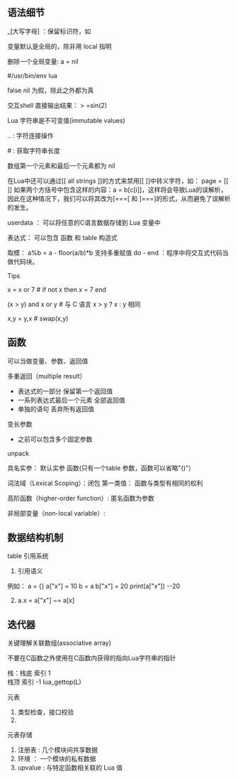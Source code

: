 
语法细节
-----------------------------------
_[大写字母] ：保留标识符，如

变量默认是全局的，除非用 local 指明

删除一个全局变量: a = nil

#/usr/bin/env lua 

false nil 为假，除此之外都为真

交互shell 直接输出结果： > =sin(2)

Lua 字符串是不可变值(immutable values)

.. : 字符连接操作

\# : 获取字符串长度

数组第一个元素和最后一个元素都为 nil

在Lua中还可以通过[[ all strings ]]的方式来禁用[[ ]]中转义字符，如：
    page = [[ <html> <head> <title> An Html Page </title> </head> ]]
    如果两个方括号中包含这样的内容：a = b[c[i]]，这样将会导致Lua的误解析，因此在这种情况下，我们可以将其改为[===[ 和 ]===]的形式，从而避免了误解析的发生。


userdata ： 可以将任意的C语言数据存储到 Lua 变量中

表达式： 可以包含 函数 和  table 构造式

取模： a%b = a - floor(a/b)*b
支持多重赋值
do - end ：程序中将交互式代码当做代码块。

Tips

x = x or 7 # if not x then x = 7 end

(x > y) and x or y # 与 C 语言 x > y ? x : y 相同

x,y = y,x # swap(x,y)

函数
-----------------------------------
可以当做变量、参数、返回值

多重返回（multiple result）
* 表达式的一部分 保留第一个返回值
* 一系列表达式最后一个元素  全部返回值
* 单独的语句  丢弃所有返回值

变长参数
* 之前可以包含多个固定参数

unpack

具名实参：
默认实参
函数(只有一个table 参数，函数可以省略"()"）

词法域（Lexical Scoping）：闭包
第一类值： 函数与类型有相同的权利

高阶函数（higher-order function）: 匿名函数为参数

非局部变量（non-local variable）:






数据结构机制
-----------------------------------
table 引用系统

1. 引用语义

例如：
	a = {}
	a["x"] = 10
	b = a
	b["x"] = 20
	print(a["x"]) --20

2. a.x = a["x"] ~= a[x]


迭代器
-----------------------------------


关键理解关联数组(associative array)

不要在C函数之外使用在C函数内获得的指向Lua字符串的指针

栈：栈底 索引 1  
    栈顶 索引 -1 lua_gettop(L)
    
    
元表
1. 类型检查，接口校验
2. 

元表存储
1. 注册表 : 几个模块间共享数据
2. 环境 ： 一个模块的私有数据
3. upvalue : 与特定函数相关联的 Lua 值



